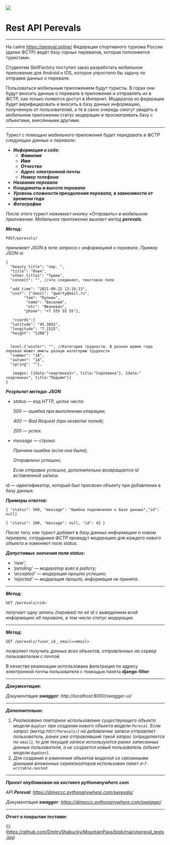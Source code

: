 ![](https://cs9.pikabu.ru/post_img/2017/01/12/9/1484234667137353784.jpg)

# Rest API Perevals
***
На сайте https://pereval.online/ Федерации спортивного туризма России (далее ФСТР) ведёт базу горных перевалов, которая пополняется туристами.

Студентам SkillFactory поступил заказ разработать мобильное приложение для Android и IOS, которое упростило бы задачу по отправке данных о перевале.

Пользоваться мобильным приложением будут туристы. В горах они будут вносить данные о перевале в приложение и отправлять их в ФСТР, как только появится доступ в Интернет.
Модератор из федерации будет верифицировать и вносить в базу данных информацию, полученную от пользователей, а те в свою очередь смогут увидеть в мобильном приложении статус модерации и просматривать базу с объектами, внесёнными другими.
***
_Турист с помощью мобильного приложения будет передавать в ФСТР следующие данные о перевале:_
* *__Информация о себе:__*
    * *__Фамилия__*
    * *__Имя__*
    * *__Отчество__*
    * *__Адрес электронной почты__*
    * *__Номер телефона__*
* *__Название перевала__*
* *__Координаты и высота перевала__*
* *__Уровень сложности преодоления перевала, в зависимости от времени года__*
* *__Фотографии__*

_После этого турист нажимает кнопку «Отправить» в мобильном приложении. Мобильное приложение вызовет метод __perevals__._

*__Метод:__*

```
POST/perevals/
```

_принимает JSON в теле запроса с информацией о перевале. Пример JSON-а:_

```
{
  "beauty_title": "пер. ",
  "title": "Пхия",
  "other_titles": "Триев",
  "connect": "", //что соединяет, текстовое поле
 
  "add_time": "2021-09-22 13:18:13",
  "user": {"email": "qwerty@mail.ru", 		
        "fam": "Пупкин",
		 "name": "Василий",
		 "otc": "Иванович",
        "phone": "+7 555 55 55"}, 
 
   "coords":{
  "latitude": "45.3842",
  "longitude": "7.1525",
  "height": "1200"}
 
 
  level:{"winter": "", //Категория трудности. В разное время года перевал может иметь разную категорию трудности
  "summer": "1А",
  "autumn": "1А",
  "spring": ""},
 
   images: [{data:"<картинка1>", title:"Седловина"}, {data:"<картинка>", title:"Подъём"}]
}
```

*__Результат метода: JSON__*

* _status — код HTTP, целое число:_

    _500 — ошибка при выполнении операции;_

    _400 — Bad Request (при нехватке полей);_

     _200 — успех._


* _message — строка:_

  _Причина ошибки (если она была);_

  _Отправлено успешно;_

  _Если отправка успешна, дополнительно возвращается id вставленной записи._

id — идентификатор, который был присвоен объекту при добавлении в базу данных.

*__Примеры oтветов:__*

`{ "status": 500, "message": "Ошибка подключения к базе данных","id": null}`

`{ "status": 200, "message": null, "id": 42 }`

_После того, как турист добавит в базу данных информацию о новом перевале, сотрудники ФСТР проведут модерацию для каждого нового объекта и поменяют поле status._

*__Допустимые значения поля status:__*

* _'new';_
* _'pending' — модератор взял в работу;_
* _'accepted' — модерация прошла успешно;_
* _'rejected' — модерация прошла, информация не принята._
***

*__Метод:__*

```
GET /perevals/<id>
```

_получает одну запись (перевал) по её id с выведением всей информацию об перевале, в том числе статус модерации._
***

*__Метод:__*

```
GET /perevals/?user_id__email=<email>
```

_позволяет получить данные всех объектов, отправленных на сервер пользователем с почтой._

В качестве реализации использована фильтрация по адресу электронной почты пользователя с помощью пакета **django-filter**
***

*__Документация:__*

_Документация **swagger**: http://localhost:8000/swagger-ui/_ 
***

*__Дополнительно:__*

1. _Реализовано повторное использование существующего объекта модели `AppUser` при создании нового объекта модели `Pereval`. Если запрос (метод `POST/Perevals/`) на добавление записи отправляет пользователь, ранее уже отправлявший такой запрос (определяется по `email`), то для текущей записи используются ранее записанные данные пользователя, а не создается новый пользователь (объект модели `AppUser`)._
2. _Для создания и изменения объектов моделей со связанными данными вложенных сериализаторов использован пакет `drf-writable-nested`_
***

*__Проект опубликован на хостинге pythonanywhere.com__*

_API **Pereval**: https://dimeccc.pythonanywhere.com/perevals/_

_Документация **swagger**: https://dimeccc.pythonanywhere.com/swagger/_
***

*__Отчет о покрытии тестами:__*

![}(https://github.com/DmitryShabucky/MountainPass/blob/main/pereval_tests.jpg)

